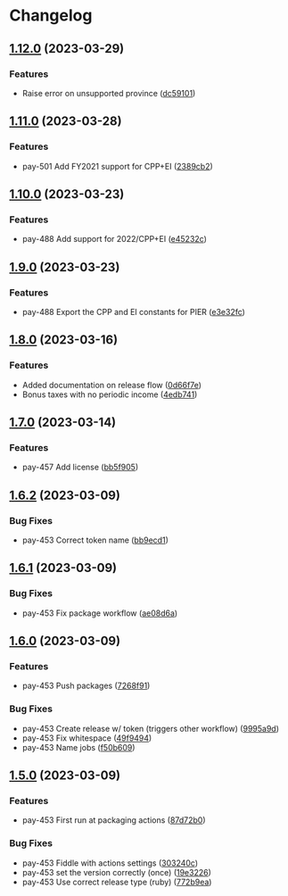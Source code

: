 # Changelog

## [1.12.0](https://github.com/Humi-HR/taxman/compare/v1.11.0...v1.12.0) (2023-03-29)


### Features

* Raise error on unsupported province ([dc59101](https://github.com/Humi-HR/taxman/commit/dc59101ebba89f6983f6dc5839cdfc630e7a370d))

## [1.11.0](https://github.com/Humi-HR/taxman/compare/v1.10.0...v1.11.0) (2023-03-28)


### Features

* pay-501 Add FY2021 support for CPP+EI ([2389cb2](https://github.com/Humi-HR/taxman/commit/2389cb22c934241b1888dfa6a6d6be580969b6b1))

## [1.10.0](https://github.com/Humi-HR/taxman/compare/v1.9.0...v1.10.0) (2023-03-23)


### Features

* pay-488 Add support for 2022/CPP+EI ([e45232c](https://github.com/Humi-HR/taxman/commit/e45232cc02584fa2cbec723a9df34f23ed3b0a19))

## [1.9.0](https://github.com/Humi-HR/taxman/compare/v1.8.0...v1.9.0) (2023-03-23)


### Features

* pay-488 Export the CPP and EI constants for PIER ([e3e32fc](https://github.com/Humi-HR/taxman/commit/e3e32fc1c49e42f163bdb2b6e008882f82ce82f8))

## [1.8.0](https://github.com/Humi-HR/taxman/compare/v1.7.0...v1.8.0) (2023-03-16)


### Features

* Added documentation on release flow ([0d66f7e](https://github.com/Humi-HR/taxman/commit/0d66f7e34bd34c07cf115bfe63910853521f4714))
* Bonus taxes with no periodic income ([4edb741](https://github.com/Humi-HR/taxman/commit/4edb74149e85ba9ce5b99ddd8af2bf8a25264295))

## [1.7.0](https://github.com/Humi-HR/taxman/compare/v1.6.2...v1.7.0) (2023-03-14)


### Features

* pay-457 Add license ([bb5f905](https://github.com/Humi-HR/taxman/commit/bb5f905e2e2e4af12723e431c309c75dd031af5a))

## [1.6.2](https://github.com/Humi-HR/taxman/compare/v1.6.1...v1.6.2) (2023-03-09)


### Bug Fixes

* pay-453 Correct token name ([bb9ecd1](https://github.com/Humi-HR/taxman/commit/bb9ecd1950a2ace885f1ff121a34123729be412b))

## [1.6.1](https://github.com/Humi-HR/taxman/compare/v1.6.0...v1.6.1) (2023-03-09)


### Bug Fixes

* pay-453 Fix package workflow ([ae08d6a](https://github.com/Humi-HR/taxman/commit/ae08d6a280c69f9e0f1df5e47f889920428d9de8))

## [1.6.0](https://github.com/Humi-HR/taxman/compare/v1.5.0...v1.6.0) (2023-03-09)


### Features

* pay-453 Push packages ([7268f91](https://github.com/Humi-HR/taxman/commit/7268f915522929b6a55d47c6128ee93f13b81c02))


### Bug Fixes

* pay-453 Create release w/ token (triggers other workflow) ([9995a9d](https://github.com/Humi-HR/taxman/commit/9995a9dad01317df0b4315d2ed05f20956b1e4ba))
* pay-453 Fix whitespace ([49f9494](https://github.com/Humi-HR/taxman/commit/49f9494a14153610426f73595e8bcb10a5e5689d))
* pay-453 Name jobs ([f50b609](https://github.com/Humi-HR/taxman/commit/f50b6098fbf942a1dde19173412efbdfb726e52f))

## [1.5.0](https://github.com/Humi-HR/taxman/compare/v1.3.0...v1.5.0) (2023-03-09)


### Features

* pay-453 First run at packaging actions ([87d72b0](https://github.com/Humi-HR/taxman/commit/87d72b07ee9a28b2bc27321dc5963b1c29d3ce48))


### Bug Fixes

* pay-453 Fiddle with actions settings ([303240c](https://github.com/Humi-HR/taxman/commit/303240c902fb46eed2d27777eba7605de0d1c71b))
* pay-453 set the version correctly (once) ([19e3226](https://github.com/Humi-HR/taxman/commit/19e32265b08ced9f8e085ab34109dbdcd3d7e1ea))
* pay-453 Use correct release type (ruby) ([772b9ea](https://github.com/Humi-HR/taxman/commit/772b9ea357d1a18dbe2d2b9525998f4ad16586b1))
